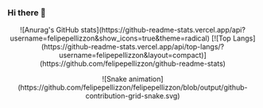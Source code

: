 ### Hi there 👋

<p align="center">
  ![Anurag's GitHub stats](https://github-readme-stats.vercel.app/api?username=felipepellizzon&show_icons=true&theme=radical)
  [![Top Langs](https://github-readme-stats.vercel.app/api/top-langs/?username=felipepellizzon&layout=compact)](https://github.com/felipepellizzon/github-readme-stats)
</p>
<p align="center">
  ![Snake animation](https://github.com/felipepellizzon/felipepellizzon/blob/output/github-contribution-grid-snake.svg)
</p>
